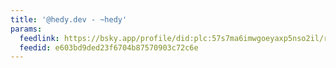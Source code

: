 ```yaml
---
title: '@hedy.dev - ~hedy'
params:
  feedlink: https://bsky.app/profile/did:plc:57s7ma6imwgoeyaxp5nso2il/rss
  feedid: e603bd9ded23f6704b87570903c72c6e
---
```

